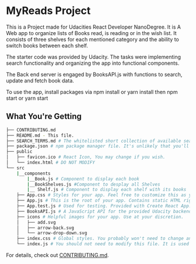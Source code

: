 # MyReads Project

This is a Project made for  Udacities React Developer NanoDegree. It is A Web app to organize lists of Books read, is reading or in the wish list.
It consists of three shelves for each mentioned category and the ability to switch books between each shelf.

The starter code was provided by Udacity. The tasks were implementing search functionality and organizing the app into functional components.

The Back end server is engaged by BooksAPI.js with functions to search, update and fetch book data.


To use the app,
install packages via npm install or yarn install then npm start or yarn start


## What You're Getting

```bash
├── CONTRIBUTING.md
├── README.md - This file.
├── SEARCH_TERMS.md # The whitelisted short collection of available search terms for you to use with your app.
├── package.json # npm package manager file. It's unlikely that you'll need to modify this.
├── public
│   ├── favicon.ico # React Icon, You may change if you wish.
│   └── index.html # DO NOT MODIFY
└── src
    |__components
        |__Book.js # Component to display each book
        |__BookShelves.js #Component to desplay all Shelves
        |__ Shelf.js # Component to display each shelf with its books
    ├── App.css # Styles for your app. Feel free to customize this as you desire.
    ├── App.js # This is the root of your app. Contains static HTML right now.
    ├── App.test.js # Used for testing. Provided with Create React App. Testing is encouraged, but not required.
    ├── BooksAPI.js # A JavaScript API for the provided Udacity backend. Instructions for the methods are below.
    ├── icons # Helpful images for your app. Use at your discretion.
    │   ├── add.svg
    │   ├── arrow-back.svg
    │   └── arrow-drop-down.svg
    ├── index.css # Global styles. You probably won't need to change anything here.
    └── index.js # You should not need to modify this file. It is used for DOM rendering only.
```

For details, check out [CONTRIBUTING.md](CONTRIBUTING.md).
